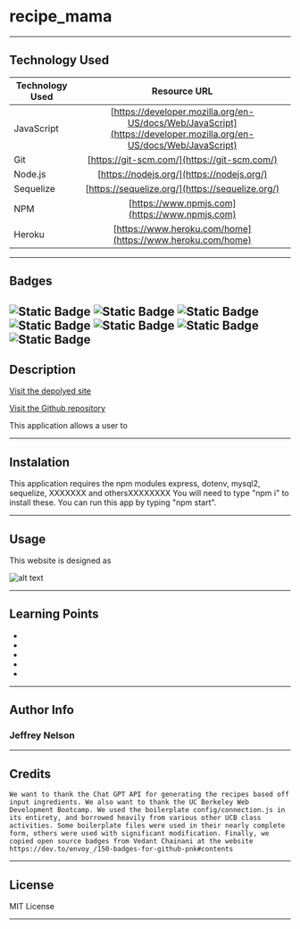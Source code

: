 # recipe_mama

---

## Technology Used 

| Technology Used         | Resource URL           | 
| ------------- |:-------------:| 
| JavaScript     | [https://developer.mozilla.org/en-US/docs/Web/JavaScript](https://developer.mozilla.org/en-US/docs/Web/JavaScript)      |   
| Git | [https://git-scm.com/](https://git-scm.com/)     |    
| Node.js | [https://nodejs.org/](https://nodejs.org/)     |
| Sequelize | [https://sequelize.org/](https://sequelize.org/)  |
| NPM | [https://www.npmjs.com](https://www.npmjs.com)   |
| Heroku | [https://www.heroku.com/home](https://www.heroku.com/home)   |

---

## Badges
![Static Badge](https://img.shields.io/badge/JavaScript-323330?style=for-the-badge&logo=javascript&logoColor=F7DF1E)
![Static Badge](https://img.shields.io/badge/Node.js-43853D?style=for-the-badge&logo=node.js&logoColor=white)
![Static Badge](https://img.shields.io/badge/License-MIT_License-blue)
![Static Badge](https://img.shields.io/badge/Express.js-404D59?style=for-the-badge)
![Static Badge](https://img.shields.io/badge/Heroku-430098?style=for-the-badge&logo=heroku&logoColor=white)
![Static Badge](https://img.shields.io/badge/sequelize-323330?style=for-the-badge&logo=sequelize&logoColor=blue)
![Static Badge](https://img.shields.io/badge/hb_HANDLEBARS-blue)
---

## Description

[Visit the depolyed site]()

[Visit the Github repository](https://github.com/gjudilla/recipe_mama)

This application allows a user to 

---

## Instalation

This application requires the npm modules express, dotenv, mysql2, sequelize, XXXXXXX and othersXXXXXXXX You will need to type "npm i" to install these. You can run this app by typing "npm start". 

---

## Usage

This website is designed as 


![ alt text](./assets/recipe-mama-screenshot.png)

---

## Learning Points



* 

*   

*   

*   

*  

---

## Author Info

###
###
###
###
### Jeffrey Nelson


<!-- * [Portfolio](https://jeffreydne.github.io/Jeff-Nelson-Portfolio/)
* [LinkedIn](https://www.linkedin.com/in/jeffrey-nelson13/)
* [Github](https://github.com/Jeffreydne) -->

---
## Credits

    We want to thank the Chat GPT API for generating the recipes based off input ingredients. We also want to thank the UC Berkeley Web Development Bootcamp. We used the boilerplate config/connection.js in its entirety, and borrowed heavily from various other UCB class activities. Some boilerplate files were used in their nearly complete form, others were used with significant modification. Finally, we copied open source badges from Vedant Chainani at the website https://dev.to/envoy_/150-badges-for-github-pnk#contents 
 
---

## License

MIT License

---

